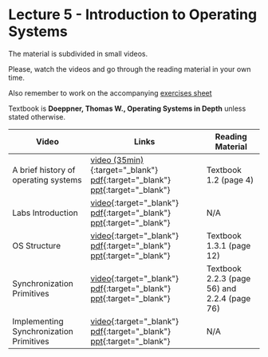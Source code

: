 # Lecture 5 - Introduction to Operating Systems

The material is subdivided in small videos.

Please, watch the videos and go through the reading material in your own time.

Also remember to work on the accompanying [exercises sheet](../exercises/EXERCISES5.html)

Textbook is **Doeppner, Thomas W., Operating Systems in Depth** unless stated otherwise.

| Video                   | Links                     |        Reading Material                                                                                                                                                                                      |
|-------------------------|---------------------------|----------------------------------------------------------------------------------------------------------------------------------------------------------------------------------------------|
| A brief history of operating systems | [video (35min)](https://web.microsoftstream.com/video/0e8dcf69-5384-4cc8-84e5-2ee6265016eb){:target="_blank"} [pdf](../slides/W5/notes1.pdf){:target="_blank"} [ppt](../slides/W5/intro1.odp){:target="_blank"} | Textbook 1.2 (page 4) |
| Labs Introduction | [video](){:target="_blank"} [pdf](){:target="_blank"} [ppt](){:target="_blank"} | N/A |
| OS Structure | [video](){:target="_blank"} [pdf](){:target="_blank"} [ppt](){:target="_blank"} | Textbook 1.3.1 (page 12) |
| Synchronization Primitives | [video](){:target="_blank"} [pdf](){:target="_blank"} [ppt](){:target="_blank"} | Textbook 2.2.3 (page 56) and 2.2.4 (page 76) |
| Implementing Synchronization Primitives | [video](){:target="_blank"} [pdf](){:target="_blank"} [ppt](){:target="_blank"} | N/A |
